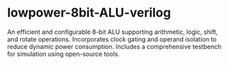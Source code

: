 # lowpower-8bit-ALU-verilog
An efficient and configurable 8-bit ALU supporting arithmetic, logic, shift, and rotate operations. Incorporates clock gating and operand isolation to reduce dynamic power consumption. Includes a comprehensive testbench for simulation using open-source tools.
